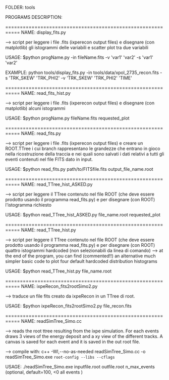 FOLDER: tools


PROGRAMS DESCRIPTION:

===========================================================
NAME: display_fits.py

--> script per leggere i file .fits (ixperecon output files)
e disegnare (con matplotlib) gli istogrammi delle variabili 
e scatter plot tra due variabili

USAGE: $python progName.py -in fileName.fits -v 'var1' 'var2'
        -s 'var1' 'var2'

EXAMPLE: 
    python tools/display_fits.py -in tools/data/xpol_2735_recon.fits -s 'TRK_SKEW' 'TRK_PHI2' -v 'TRK_SKEW' 'TRK_PHI2' 'TIME'


===========================================================
NAME: read_fits_hist.py

--> script per leggere i file .fits (ixperecon output files)
    e disegnare (con matplotlib) alcuni istogrammi

USAGE: $python progName.py fileName.fits requested_plot


===========================================================
NAME: read_fits.py

--> script per leggere i file .fits (ixperecon output files)
    e creare un ROOT.TTree i cui branch rappresentano le
    grandezze che entrano in gioco nella ricostruzione della
    traccia e nei quali sono salvati i dati relativi a tutti
    gli eventi contenuti nel file FITS dato in input.

USAGE: $python read_fits.py path/to/FITSfile.fits output_file_name.root


===========================================================
NAME: read_TTree_hist_ASKED.py

--> script per leggere il TTree contenuto nel file ROOT (che
    deve essere prodotto usando il programma read_fits.py)
    e per disegnare (con ROOT) l'istogramma richiesto

USAGE: $python read_TTree_hist_ASKED.py file_name.root requested_plot


===========================================================
NAME: read_TTree_hist.py

--> script per leggere il TTree contenuto nel file ROOT (che
    deve essere prodotto usando il programma read_fits.py)
    e per disegnare (con ROOT) quattro istogrammi hardcoded
    (non selezionabili da linea di comando)
--> at the end of the program, you can find (commented!!) an
    alternative much simpler basic code to plot four default
    hardcoded distribution histograms

USAGE: $python read_TTree_hist.py file_name.root



===========================================================
NAME: ixpeRecon_fits2rootSimo2.py

--> traduce un file fits creato da ixpeRecon in un TTree di root.
   
USAGE: $python   ixpeRecon_fits2rootSimo2.py  file_recon.fits


===========================================================
NAME: readSimTree_Simo.cc

--> reads the root ttree resulting from the ixpe simulation.
    For each events draws 3 views of the energy deposit and a xy
    view of the different tracks. A canvas is saved for each event
    and it is saved in the out root file.
    
--> compile with:
    c++ -Wl,--no-as-needed   readSimTree_Simo.cc -o readSimTree_Simo.exe `root-config --libs --cflags`
   
USAGE:  ./readSimTree_Simo.exe inputfile.root  outfile.root  n_max_events (optional, default=100, <0 all events )

